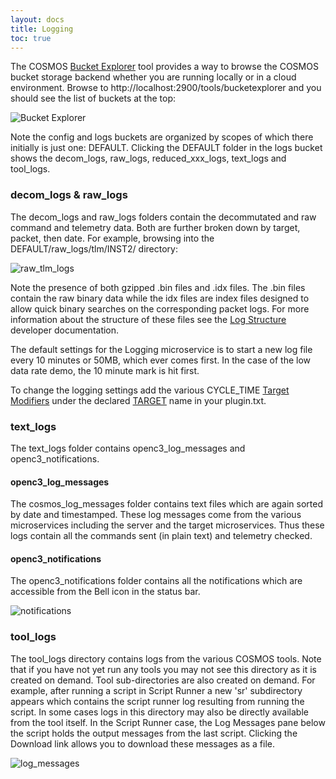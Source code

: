 ```yaml
---
layout: docs
title: Logging
toc: true
---
```


The COSMOS [Bucket Explorer]({{site.baseurl}}/docs/v5/bucket-explorer) tool provides a way to browse the COSMOS bucket storage backend whether you are running locally or in a cloud environment. Browse to http://localhost:2900/tools/bucketexplorer and you should see the list of buckets at the top:

![Bucket Explorer]({{site.baseurl}}/img/v5/bucket_explorer/bucket_explorer.png)

Note the config and logs buckets are organized by scopes of which there initially is just one: DEFAULT. Clicking the DEFAULT folder in the logs bucket shows the decom_logs, raw_logs, reduced_xxx_logs, text_logs and tool_logs.

### decom_logs & raw_logs

The decom_logs and raw_logs folders contain the decommutated and raw command and telemetry data. Both are further broken down by target, packet, then date. For example, browsing into the DEFAULT/raw_logs/tlm/INST2/ directory:

![raw_tlm_logs]({{site.baseurl}}/img/v5/guides/logging/raw_tlm_logs.png)

Note the presence of both gzipped .bin files and .idx files. The .bin files contain the raw binary data while the idx files are index files designed to allow quick binary searches on the corresponding packet logs. For more information about the structure of these files see the [Log Structure]({{site.baseurl}}/docs/v5/log-structure) developer documentation.

The default settings for the Logging microservice is to start a new log file every 10 minutes or 50MB, which ever comes first. In the case of the low data rate demo, the 10 minute mark is hit first.

To change the logging settings add the various CYCLE_TIME [Target Modifiers]({{site.baseurl}}/docs/v5/plugins#target-modifiers) under the declared [TARGET]({{site.baseurl}}/docs/v5/plugins#target-1) name in your plugin.txt.

### text_logs

The text_logs folder contains openc3_log_messages and openc3_notifications.

#### openc3_log_messages

The cosmos_log_messages folder contains text files which are again sorted by date and timestamped. These log messages come from the various microservices including the server and the target microservices. Thus these logs contain all the commands sent (in plain text) and telemetry checked.

#### openc3_notifications

The openc3_notifications folder contains all the notifications which are accessible from the Bell icon in the status bar.

![notifications]({{site.baseurl}}/img/v5/guides/logging/notifications.png)

### tool_logs

The tool_logs directory contains logs from the various COSMOS tools. Note that if you have not yet run any tools you may not see this directory as it is created on demand. Tool sub-directories are also created on demand. For example, after running a script in Script Runner a new 'sr' subdirectory appears which contains the script runner log resulting from running the script. In some cases logs in this directory may also be directly available from the tool itself. In the Script Runner case, the Log Messages pane below the script holds the output messages from the last script. Clicking the Download link allows you to download these messages as a file.

![log_messages]({{site.baseurl}}/img/v5/guides/logging/log_messages.png)

